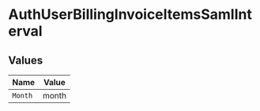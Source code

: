 # AuthUserBillingInvoiceItemsSamlInterval


## Values

| Name    | Value   |
| ------- | ------- |
| `Month` | month   |